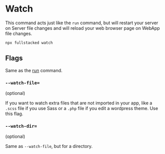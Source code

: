 # Watch

This command acts just like the `run` command, but will restart your server on Server file changes and will reload your web browser page on WebApp file changes. 

```shell
npx fullstacked watch
```

## Flags

Same as the [run](./Run.md) command.

### `--watch-file=`

(optional)

If you want to watch extra files that are not imported in your app, like a `.scss` file if you use Sass or a `.php` file if you edit a wordpress theme. Use this flag.

### `--watch-dir=`

(optional)

Same as `--watch-file`, but for a directory.
